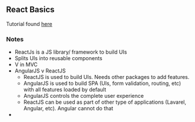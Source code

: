 ## React Basics

Tutorial found [here](https://www.youtube.com/watch?v=JPT3bFIwJYA)


### Notes

- ReactJs is a JS library/ framework to build UIs
- Splits UIs into reusable components
- V in MVC
- AngularJS v ReactJS
  - ReactJS is used to build UIs. Needs other packages to add features.
  - AngularJS is used to build SPA (UIs, form validation, routing, etc) with all features loaded by default
  - AngularJS controls the complete user experience
  - ReactJS can be used as part of other type of applications (Lavarel, Angular, etc). Angular cannot do that
- 
